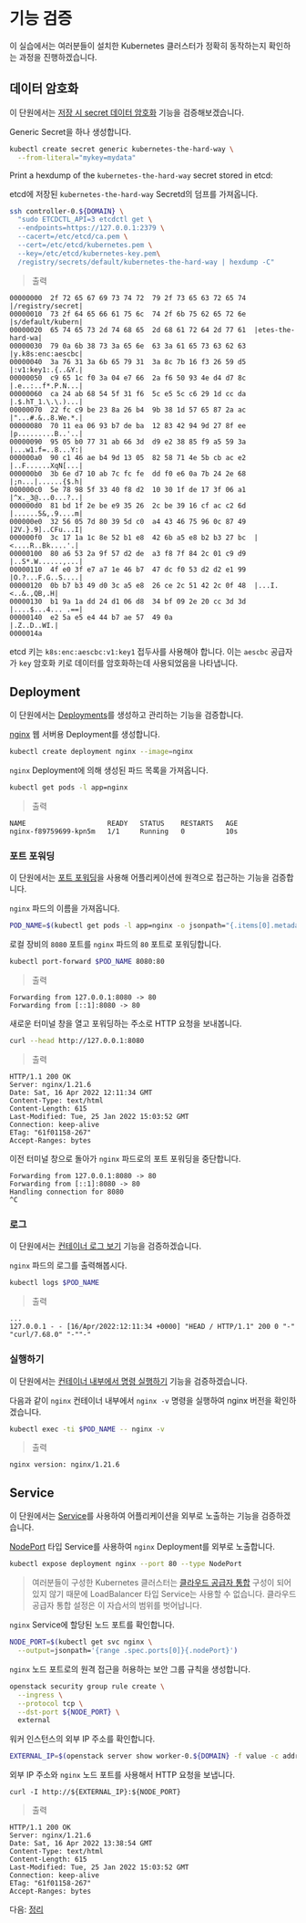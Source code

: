 # 기능 검증

이 실습에서는 여러분들이 설치한 Kubernetes 클러스터가 정확히 동작하는지 확인하는 과정을 진행하겠습니다.

## 데이터 암호화

이 단원에서는 [저장 시 secret 데이터 암호화](https://kubernetes.io/docs/tasks/administer-cluster/encrypt-data/#verifying-that-data-is-encrypted) 기능을 검증해보겠습니다.

Generic Secret을 하나 생성합니다.

```bash
kubectl create secret generic kubernetes-the-hard-way \
  --from-literal="mykey=mydata"
```

Print a hexdump of the `kubernetes-the-hard-way` secret stored in etcd:

etcd에 저장된 `kubernetes-the-hard-way` Secretd의 덤프를 가져옵니다.

```bash
ssh controller-0.${DOMAIN} \
  "sudo ETCDCTL_API=3 etcdctl get \
  --endpoints=https://127.0.0.1:2379 \
  --cacert=/etc/etcd/ca.pem \
  --cert=/etc/etcd/kubernetes.pem \
  --key=/etc/etcd/kubernetes-key.pem\
  /registry/secrets/default/kubernetes-the-hard-way | hexdump -C"
```

> 출력

```
00000000  2f 72 65 67 69 73 74 72  79 2f 73 65 63 72 65 74  |/registry/secret|
00000010  73 2f 64 65 66 61 75 6c  74 2f 6b 75 62 65 72 6e  |s/default/kubern|
00000020  65 74 65 73 2d 74 68 65  2d 68 61 72 64 2d 77 61  |etes-the-hard-wa|
00000030  79 0a 6b 38 73 3a 65 6e  63 3a 61 65 73 63 62 63  |y.k8s:enc:aescbc|
00000040  3a 76 31 3a 6b 65 79 31  3a 8c 7b 16 f3 26 59 d5  |:v1:key1:.{..&Y.|
00000050  c9 65 1c f0 3a 04 e7 66  2a f6 50 93 4e d4 d7 8c  |.e..:..f*.P.N...|
00000060  ca 24 ab 68 54 5f 31 f6  5c e5 5c c6 29 1d cc da  |.$.hT_1.\.\.)...|
00000070  22 fc c9 be 23 8a 26 b4  9b 38 1d 57 65 87 2a ac  |"...#.&..8.We.*.|
00000080  70 11 ea 06 93 b7 de ba  12 83 42 94 9d 27 8f ee  |p.........B..'..|
00000090  95 05 b0 77 31 ab 66 3d  d9 e2 38 85 f9 a5 59 3a  |...w1.f=..8...Y:|
000000a0  90 c1 46 ae b4 9d 13 05  82 58 71 4e 5b cb ac e2  |..F......XqN[...|
000000b0  3b 6e d7 10 ab 7c fc fe  dd f0 e6 0a 7b 24 2e 68  |;n...|......{$.h|
000000c0  5e 78 98 5f 33 40 f8 d2  10 30 1f de 17 3f 06 a1  |^x._3@...0...?..|
000000d0  81 bd 1f 2e be e9 35 26  2c be 39 16 cf ac c2 6d  |......5&,.9....m|
000000e0  32 56 05 7d 80 39 5d c0  a4 43 46 75 96 0c 87 49  |2V.}.9]..CFu...I|
000000f0  3c 17 1a 1c 8e 52 b1 e8  42 6b a5 e8 b2 b3 27 bc  |<....R..Bk....'.|
00000100  80 a6 53 2a 9f 57 d2 de  a3 f8 7f 84 2c 01 c9 d9  |..S*.W......,...|
00000110  4f e0 3f e7 a7 1e 46 b7  47 dc f0 53 d2 d2 e1 99  |O.?...F.G..S....|
00000120  0b b7 b3 49 d0 3c a5 e8  26 ce 2c 51 42 2c 0f 48  |...I.<..&.,QB,.H|
00000130  b1 9a 1a dd 24 d1 06 d8  34 bf 09 2e 20 cc 3d 3d  |....$...4... .==|
00000140  e2 5a e5 e4 44 b7 ae 57  49 0a                    |.Z..D..WI.|
0000014a
```

etcd 키는 `k8s:enc:aescbc:v1:key1` 접두사를 사용해야 합니다. 이는 `aescbc` 공급자가 `key` 암호화 키로 데이터를 암호화하는데 사용되었음을 나타냅니다.

## Deployment

이 단원에서는 [Deployments](https://kubernetes.io/docs/concepts/workloads/controllers/deployment/)를 생성하고 관리하는 기능을 검증합니다.

[nginx](https://nginx.org/en/) 웹 서버용 Deployment를 생성합니다.

```bash
kubectl create deployment nginx --image=nginx
```

`nginx` Deployment에 의해 생성된 파드 목록을 가져옵니다.

```bash
kubectl get pods -l app=nginx
```

> 출력

```
NAME                    READY   STATUS    RESTARTS   AGE
nginx-f89759699-kpn5m   1/1     Running   0          10s
```

### 포트 포워딩

이 단원에서는 [포트 포워딩](https://kubernetes.io/docs/tasks/access-application-cluster/port-forward-access-application-cluster/)을 사용해 어플리케이션에 원격으로 접근하는 기능을 검증합니다.

`nginx` 파드의 이름을 가져옵니다.

```bash
POD_NAME=$(kubectl get pods -l app=nginx -o jsonpath="{.items[0].metadata.name}")
```

로컬 장비의 `8080` 포트를 `nginx` 파드의 `80` 포트로 포워딩합니다.

```bash
kubectl port-forward $POD_NAME 8080:80
```

> 출력

```
Forwarding from 127.0.0.1:8080 -> 80
Forwarding from [::1]:8080 -> 80
```

새로운 터미널 창을 열고 포워딩하는 주소로 HTTP 요청을 보내봅니다.

```bash
curl --head http://127.0.0.1:8080
```

> 출력

```
HTTP/1.1 200 OK
Server: nginx/1.21.6
Date: Sat, 16 Apr 2022 12:11:34 GMT
Content-Type: text/html
Content-Length: 615
Last-Modified: Tue, 25 Jan 2022 15:03:52 GMT
Connection: keep-alive
ETag: "61f01158-267"
Accept-Ranges: bytes
```

이전 터미널 창으로 돌아가 `nginx` 파드로의 포트 포워딩을 중단합니다.

```
Forwarding from 127.0.0.1:8080 -> 80
Forwarding from [::1]:8080 -> 80
Handling connection for 8080
^C
```

### 로그

이 단원에서는 [컨테이너 로그 보기](https://kubernetes.io/docs/concepts/cluster-administration/logging/) 기능을 검증하겠습니다.

`nginx` 파드의 로그를 출력해봅시다.

```bash
kubectl logs $POD_NAME
```

> 출력

```
...
127.0.0.1 - - [16/Apr/2022:12:11:34 +0000] "HEAD / HTTP/1.1" 200 0 "-" "curl/7.68.0" "-""-"
```

### 실행하기

이 단원에서는 [컨테이너 내부에서 명령 실행하기](https://kubernetes.io/docs/tasks/debug-application-cluster/get-shell-running-container/#running-individual-commands-in-a-container) 기능을 검증하겠습니다.

다음과 같이 `nginx` 컨테이너 내부에서 `nginx -v` 명령을 실행하여 nginx 버전을 확인하겠습니다.

```bash
kubectl exec -ti $POD_NAME -- nginx -v
```

> 출력

```
nginx version: nginx/1.21.6
```

## Service

이 단원에서는 [Service](https://kubernetes.io/docs/concepts/services-networking/service/)를 사용하여 어플리케이션을 외부로 노출하는 기능을 검증하겠습니다.

[NodePort](https://kubernetes.io/docs/concepts/services-networking/service/#type-nodeport) 타입 Service를 사용하여 `nginx` Deployment를 외부로 노출합니다.

```bash
kubectl expose deployment nginx --port 80 --type NodePort
```

> 여러분들이 구성한 Kubernetes 클러스터는 [클라우드 공급자 통합](https://kubernetes.io/docs/getting-started-guides/scratch/#cloud-provider) 구성이 되어 있지 않기 때문에 LoadBalancer 타입 Service는 사용할 수 없습니다. 클라우드 공급자 통합 설정은 이 자습서의 범위를 벗어납니다.

`nginx` Service에 할당된 노드 포트를 확인합니다.

```bash
NODE_PORT=$(kubectl get svc nginx \
  --output=jsonpath='{range .spec.ports[0]}{.nodePort}')
```

`nginx` 노드 포트로의 원격 접근을 허용하는 보안 그룹 규칙을 생성합니다.

```bash
openstack security group rule create \
  --ingress \
  --protocol tcp \
  --dst-port ${NODE_PORT} \
  external
```

워커 인스턴스의 외부 IP 주소를 확인합니다.

```bash
EXTERNAL_IP=$(openstack server show worker-0.${DOMAIN} -f value -c addresses | cut -d',' -f2 | tr -d '[:space:]')
```

외부 IP 주소와 `nginx` 노드 포트를 사용해서 HTTP 요청을 보냅니다.

```
curl -I http://${EXTERNAL_IP}:${NODE_PORT}
```

> 출력

```
HTTP/1.1 200 OK
Server: nginx/1.21.6
Date: Sat, 16 Apr 2022 13:38:54 GMT
Content-Type: text/html
Content-Length: 615
Last-Modified: Tue, 25 Jan 2022 15:03:52 GMT
Connection: keep-alive
ETag: "61f01158-267"
Accept-Ranges: bytes
```

다음: [정리](14-cleanup.md)
